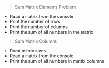 > Sum Matrix Elements Problem

- Read a matrix from the console
- Print the number of rows
- Print the number of columns
- Print the sum of all numbers in the matrix

> Sum Matrix Columns

- Read matrix sizes
- Read a matrix from the console
- Print the sum of all numbers in matrix columns
